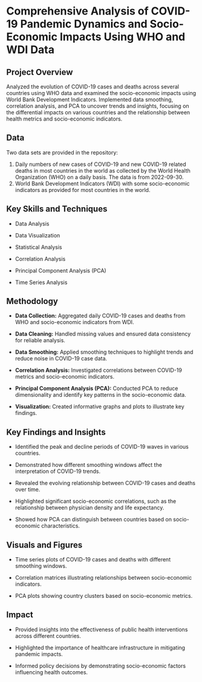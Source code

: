 # Comprehensive Analysis of COVID-19 Pandemic Dynamics and Socio-Economic Impacts Using WHO and WDI Data
## Project Overview
Analyzed the evolution of COVID-19 cases and deaths across several countries using WHO data and examined the socio-economic impacts using World Bank Development Indicators. Implemented data smoothing, correlation analysis, and PCA to uncover trends and insights, focusing on the differential impacts on various countries and the relationship between health metrics and socio-economic indicators.

## Data

Two data sets are provided in the repository:

1. Daily numbers of new cases of COVID-19 and new COVID-19 related deaths in most countries in the world as collected by the World Health Organization (WHO) on a daily basis. The data is from 2022-09-30. 
2. World Bank Development Indicators (WDI) with some socio-economic indicators as provided for most countries in the world. 

## Key Skills and Techniques
- Data Analysis

- Data Visualization

- Statistical Analysis

- Correlation Analysis

- Principal Component Analysis (PCA)

- Time Series Analysis
  
## Methodology
- **Data Collection:** Aggregated daily COVID-19 cases and deaths from WHO and socio-economic indicators from WDI.

- **Data Cleaning:** Handled missing values and ensured data consistency for reliable analysis.

- **Data Smoothing:** Applied smoothing techniques to highlight trends and reduce noise in COVID-19 case data.

- **Correlation Analysis:** Investigated correlations between COVID-19 metrics and socio-economic indicators.

- **Principal Component Analysis (PCA):** Conducted PCA to reduce dimensionality and identify key patterns in the socio-economic data.

- **Visualization:** Created informative graphs and plots to illustrate key findings.
  
## Key Findings and Insights
- Identified the peak and decline periods of COVID-19 waves in various countries.

- Demonstrated how different smoothing windows affect the interpretation of COVID-19 trends.

- Revealed the evolving relationship between COVID-19 cases and deaths over time.

- Highlighted significant socio-economic correlations, such as the relationship between physician density and life expectancy.

- Showed how PCA can distinguish between countries based on socio-economic characteristics.

## Visuals and Figures
- Time series plots of COVID-19 cases and deaths with different smoothing windows.

- Correlation matrices illustrating relationships between socio-economic indicators.

- PCA plots showing country clusters based on socio-economic metrics.

## Impact
- Provided insights into the effectiveness of public health interventions across different countries.

- Highlighted the importance of healthcare infrastructure in mitigating pandemic impacts.

- Informed policy decisions by demonstrating socio-economic factors influencing health outcomes.
